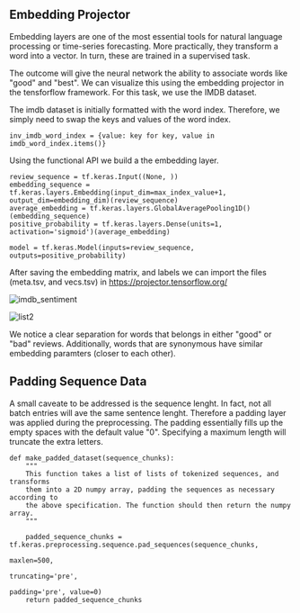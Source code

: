 ## Embedding Projector

Embedding layers are one of the most essential tools for natural language processing or time-series forecasting. More practically, they transform a word into a vector. 
In turn, these are trained in a supervised task.

The outcome will give the neural network the ability to associate words like "good" and "best". 
We can visualize this using the embedding projector in the tensforflow framework. For this task, we use the IMDB dataset. 

The imdb dataset is initially formatted with the word index. Therefore, we simply need to swap the keys and values of the word index.
```
inv_imdb_word_index = {value: key for key, value in imdb_word_index.items()}
```

Using the functional API we build a the embedding layer.

```
review_sequence = tf.keras.Input((None, ))
embedding_sequence = tf.keras.layers.Embedding(input_dim=max_index_value+1, output_dim=embedding_dim)(review_sequence)                                               
average_embedding = tf.keras.layers.GlobalAveragePooling1D()(embedding_sequence)
positive_probability = tf.keras.layers.Dense(units=1, activation='sigmoid')(average_embedding)

model = tf.keras.Model(inputs=review_sequence, outputs=positive_probability)
```

After saving the embedding matrix, and labels we can import the files (meta.tsv, and vecs.tsv) in https://projector.tensorflow.org/

![imdb_sentiment](https://user-images.githubusercontent.com/57273222/98024034-bd885480-1dd5-11eb-8105-9fd7b499666f.png)

![list2](https://user-images.githubusercontent.com/57273222/98024710-b1e95d80-1dd6-11eb-8384-1ec380685f49.png)

We notice a clear separation for words that belongs in either "good" or "bad" reviews. Additionally, words that are synonymous have similar embedding paramters 
(closer to each other).

## Padding Sequence Data
A small caveate to be addressed is the sequence lenght. In fact, not all batch entries will ave the same sentence lenght. 
Therefore a padding layer was applied during the preprocessing. The padding essentially fills up the empty spaces with the default value "0". 
Specifying a maximum length will truncate the extra letters. 

```
def make_padded_dataset(sequence_chunks):
    """
    This function takes a list of lists of tokenized sequences, and transforms
    them into a 2D numpy array, padding the sequences as necessary according to
    the above specification. The function should then return the numpy array.
    """
    
    padded_sequence_chunks = tf.keras.preprocessing.sequence.pad_sequences(sequence_chunks, 
                                                                           maxlen=500, 
                                                                           truncating='pre', 
                                                                           padding='pre', value=0)
    return padded_sequence_chunks
```

